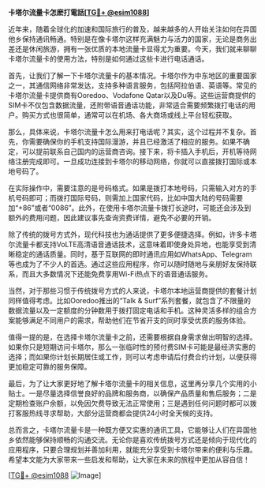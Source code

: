 **卡塔尔流量卡怎麽打電話[[TG💪+ @esim1088](https://t.me/s/esim1088)]**

近年来，随着全球化的加速和国际旅行的普及，越来越多的人开始关注如何在异国他乡保持通讯畅通。特别是在像卡塔尔这样充满魅力与活力的国家，无论是商务出差还是休闲旅游，拥有一张优质的本地流量卡显得尤为重要。今天，我们就来聊聊卡塔尔流量卡的使用方法，特别是如何通过这些卡进行电话通话。

首先，让我们了解一下卡塔尔流量卡的基本情况。卡塔尔作为中东地区的重要国家之一，其通信网络非常发达，支持多种语言服务，包括阿拉伯语、英语等。常见的卡塔尔流量卡提供商有Ooredoo、Vodafone Qatar以及Du等。这些运营商提供的SIM卡不仅包含数据流量，还附带语音通话功能，非常适合需要频繁拨打电话的用户。购买方式也很简单，通常可以在机场、各大商场或线上平台轻松获取。

那么，具体来说，卡塔尔流量卡怎么用来打电话呢？其实，这个过程并不复杂。首先，你需要确保你的手机支持国际漫游，并且已经激活了相应的服务。如果不确定，可以提前联系自己国内的运营商咨询。接下来，将卡插入手机后，开机等待网络注册完成即可。一旦成功连接到卡塔尔的移动网络，你就可以直接拨打国际或本地号码了。

在实际操作中，需要注意的是号码格式。如果是拨打本地号码，只需输入对方的手机号码即可；而拨打国际号码，则需加上国家代码，比如中国大陆的号码需要加“+86”或者“0086”。此外，在使用卡塔尔流量卡拨打长途时，可能还会涉及到额外的费用问题，因此建议事先查询资费详情，避免不必要的开销。

除了传统的拨号方式外，现代科技也为通话提供了更多便捷选择。例如，许多卡塔尔流量卡都支持VoLTE高清语音通话技术，这意味着即使身处异地，也能享受到清晰稳定的通话质量。同时，基于互联网的即时通讯应用如WhatsApp、Telegram等也成为了不少人的首选。通过这些应用程序，你可以随时随地与亲朋好友保持联系，而且大多数情况下还能免费享用Wi-Fi热点下的语音通话服务。

当然，对于那些习惯于传统拨号方式的人来说，卡塔尔本地运营商提供的套餐计划同样值得考虑。比如Ooredoo推出的“Talk & Surf”系列套餐，就包含了不限量的数据流量以及一定额度的分钟数用于拨打固定电话和手机。这种灵活多样的组合方案能够满足不同用户的需求，帮助他们在节省开支的同时享受优质的服务体验。

值得一提的是，在选择卡塔尔流量卡之前，还需要根据自身需求做出明智的选择。如果你只是短期访问卡塔尔，那么一张临时性的预付费SIM卡可能是最经济实惠的选择；而如果你计划长期居住或工作，则可以考虑申请后付费合约计划，以便获得更加稳定可靠的服务保障。

最后，为了让大家更好地了解卡塔尔流量卡的相关信息，这里再分享几个实用的小贴士。一是尽量选择信誉良好的品牌和服务商，以确保产品质量和售后服务；二是定期检查账户余额，以免因欠费导致无法正常使用；三是遇到任何问题时都可以拨打客服热线寻求帮助，大部分运营商都会提供24小时全天候的支持。

总而言之，卡塔尔流量卡是一种既方便又实惠的通讯工具，它能够让人们在异国他乡依然能够保持顺畅的沟通交流。无论你是喜欢传统拨号方式还是倾向于现代化的应用程序，只要合理规划并善加利用，就能充分享受到卡塔尔带来的便利与乐趣。希望本文能为大家带来一些启发和帮助，让大家在未来的旅程中更加从容自信！

[[TG💪+ @esim1088](https://t.me/s/esim1088) ![Image](https://i.postimg.cc/4NQfJmqS/Snipaste-2025-05-13-00-14-12.png)]